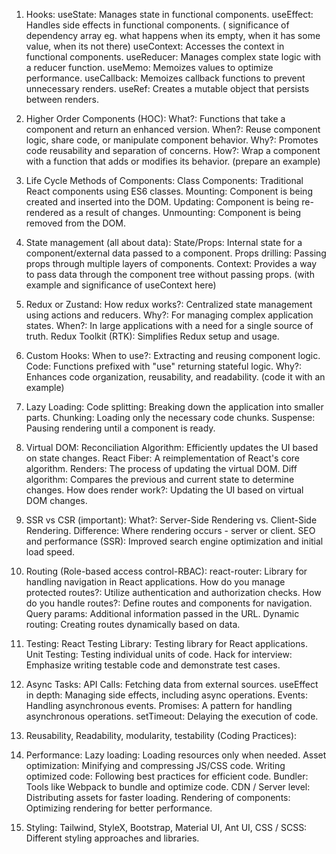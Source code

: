 
1) Hooks:
    useState: Manages state in functional components.
    useEffect: Handles side effects in functional components. ( significance of dependency array eg. what happens when its empty, when it has some value, when its not there)
    useContext: Accesses the context in functional components.
    useReducer: Manages complex state logic with a reducer function.
    useMemo: Memoizes values to optimize performance.
    useCallback: Memoizes callback functions to prevent unnecessary renders.
    useRef: Creates a mutable object that persists between renders.

2) Higher Order Components (HOC):
    What?: Functions that take a component and return an enhanced version.
    When?: Reuse component logic, share code, or manipulate component behavior.
    Why?: Promotes code reusability and separation of concerns.
    How?: Wrap a component with a function that adds or modifies its behavior.
    (prepare an example)

3) Life Cycle Methods of Components:
    Class Components: Traditional React components using ES6 classes.
    Mounting: Component is being created and inserted into the DOM.
    Updating: Component is being re-rendered as a result of changes.
    Unmounting: Component is being removed from the DOM.

4) State management (all about data):
    State/Props: Internal state for a component/external data passed to a component.
    Props drilling: Passing props through multiple layers of components.
    Context: Provides a way to pass data through the component tree without passing props.
    (with example and significance of useContext here)

5) Redux or Zustand:
    How redux works?: Centralized state management using actions and reducers.
    Why?: For managing complex application states.
    When?: In large applications with a need for a single source of truth.
    Redux Toolkit (RTK): Simplifies Redux setup and usage.

6) Custom Hooks:
    When to use?: Extracting and reusing component logic.
    Code: Functions prefixed with "use" returning stateful logic.
    Why?: Enhances code organization, reusability, and readability.
    (code it with an example)

7) Lazy Loading:
    Code splitting: Breaking down the application into smaller parts.
    Chunking: Loading only the necessary code chunks.
    Suspense: Pausing rendering until a component is ready.

8) Virtual DOM:
    Reconciliation Algorithm: Efficiently updates the UI based on state changes.
    React Fiber: A reimplementation of React's core algorithm.
    Renders: The process of updating the virtual DOM.
    Diff algorithm: Compares the previous and current state to determine changes.
    How does render work?: Updating the UI based on virtual DOM changes.

9) SSR vs CSR (important):
    What?: Server-Side Rendering vs. Client-Side Rendering.
    Difference: Where rendering occurs - server or client.
    SEO and performance (SSR): Improved search engine optimization and initial load speed.

10) Routing (Role-based access control-RBAC):
    react-router: Library for handling navigation in React applications.
    How do you manage protected routes?: Utilize authentication and authorization checks.
    How do you handle routes?: Define routes and components for navigation.
    Query params: Additional information passed in the URL.
    Dynamic routing: Creating routes dynamically based on data.

11) Testing:
    React Testing Library: Testing library for React applications.
    Unit Testing: Testing individual units of code.
    Hack for interview: Emphasize writing testable code and demonstrate test cases.

12) Async Tasks:
    API Calls: Fetching data from external sources.
    useEffect in depth: Managing side effects, including async operations.
    Events: Handling asynchronous events.
    Promises: A pattern for handling asynchronous operations.
    setTimeout: Delaying the execution of code.

13) Reusability, Readability, modularity, testability (Coding Practices):

14) Performance:
    Lazy loading: Loading resources only when needed.
    Asset optimization: Minifying and compressing JS/CSS code.
    Writing optimized code: Following best practices for efficient code.
    Bundler: Tools like Webpack to bundle and optimize code.
    CDN / Server level: Distributing assets for faster loading.
    Rendering of components: Optimizing rendering for better performance.

15) Styling:
    Tailwind, StyleX, Bootstrap, Material UI, Ant UI, CSS / SCSS: Different styling approaches and libraries.